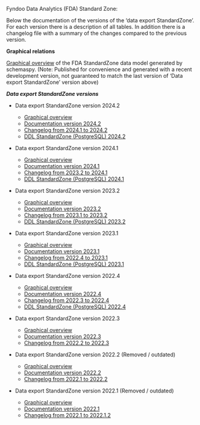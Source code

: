 Fyndoo Data Analytics (FDA) Standard Zone:

Below the documentation of the versions of the ‘data export StandardZone’. For each version there is a description of all tables. In addition there is a changelog file with a summary of the changes compared to the previous version.

**Graphical relations**

[Graphical overview](/v2024.2/relationships.html) of the FDA StandardZone data model generated by schemaspy. 
(Note: Published for convenience and generated with a recent development version, not guaranteed to match the last version of ‘Data export StandardZone’ version above)


***Data export StandardZone versions***
* Data export StandardZone version 2024.2 
  * [Graphical overview](v2024.2/relationships.html)  
  * [Documentation version 2024.2](DataExport_StandardZone_version2024.2.pdf) 
  * [Changelog from 2024.1 to 2024.2](changelog_2024.1_2024.2.md)
  * [DDL StandardZone (PostgreSQL) 2024.2](DDL_DataExportStandardZone_2024.2.sql)

* Data export StandardZone version 2024.1
  * [Graphical overview](v2024.1/relationships.html)  
  * [Documentation version 2024.1](DataExport_StandardZone_version2024.1.pdf) 
  * [Changelog from 2023.2 to 2024.1](changelog_2023.2_2024.1.md)
  * [DDL StandardZone (PostgreSQL) 2024.1](DDL_DataExportStandardZone_2024.1.sql)

* Data export StandardZone version 2023.2
  * [Graphical overview](v2023.2/relationships.html)  
  * [Documentation version 2023.2](DataExport_StandardZone_version2023.2.pdf) 
  * [Changelog from 2023.1 to 2023.2](changelog_2023.1_2023.2.md)
  * [DDL StandardZone (PostgreSQL) 2023.2](DDL_DataExportStandardZone_2023.2.sql)

* Data export StandardZone version 2023.1 
  * [Graphical overview](v2023.1/relationships.html)  
  * [Documentation version 2023.1](DataExport_StandardZone_version2023.1.pdf) 
  * [Changelog from 2022.4 to 2023.1](changelog_2022.4_2023.1.md)
  * [DDL StandardZone (PostgreSQL) 2023.1](DDL_DataExportStandardZone_2023.1.sql)

* Data export StandardZone version 2022.4
  * [Graphical overview](v2022.4.x/relationships.html)  
  * [Documentation version 2022.4](DataExport_StandardZone_version2022.4.pdf) 
  * [Changelog from 2022.3 to 2022.4](changelog_2022.3_2022.4.md)
  * [DDL StandardZone (PostgreSQL) 2022.4](DDL_DataExportStandardZone_2022.4.sql)

* Data export StandardZone version 2022.3
  * [Graphical overview](v2022.3.x/relationships.html)  
  * [Documentation version 2022.3](DataExport_StandardZone_version2022.3.pdf) 
  * [Changelog from 2022.2 to 2022.3](changelog_2022.2_2022.3.md)

* Data export StandardZone version 2022.2 (Removed / outdated)
  * [Graphical overview](v2022.2.x/relationships.html)  
  * [Documentation version 2022.2](DataExport_StandardZone_version2022.2.pdf)
  * [Changelog from 2022.1 to 2022.2](changelog_2022.1_2022.2.md)

* Data export StandardZone version 2022.1 (Removed / outdated)
  * [Graphical overview](v2022.1.x/relationships.html)  
  * [Documentation version 2022.1](DataExport_StandardZone_version2022.1.pdf)
  * [Changelog from 2022.1 to 2022.1.2](changelog_2022.1_2022.1.2.md)

 
